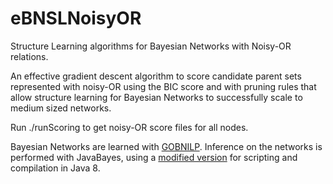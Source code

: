 # eBNSLNoisyOR
Structure Learning algorithms for Bayesian Networks with Noisy-OR relations.

An effective gradient descent algorithm to score candidate parent sets represented with noisy-OR using the BIC score and with pruning rules that allow structure learning for Bayesian Networks to successfully scale to medium sized networks.

Run ./runScoring to get noisy-OR score files for all nodes.

Bayesian Networks are learned with [GOBNILP](https://www.cs.york.ac.uk/aig/sw/gobnilp/). Inference on the networks is performed with JavaBayes, using a [modified version](https://github.com/CharupriyaSharma/JavaBayes8) for scripting and compilation in Java 8.
